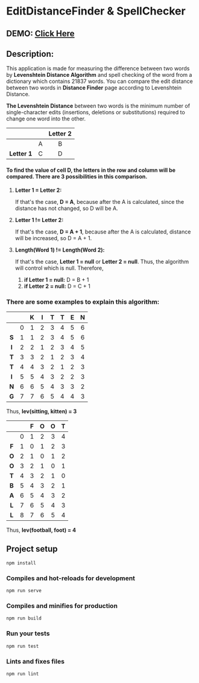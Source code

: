 # EditDistanceFinder & SpellChecker
## DEMO: [Click Here](http://editdistance-vue.herokuapp.com/)
## Description:

This application is made for measuring the difference between two words by **Levenshtein Distance Algorithm** and spell checking of the word from a dictionary which contains 21837 words. You can compare the edit distance between two words in **Distance Finder** page according to Levenshtein Distance.

**The Levenshtein Distance** between two words is the minimum number of single-character edits (insertions, deletions or substitutions) required to change one word into the other.

|              |     | Letter 2 |
| :----------: | :-: | :------: |
|              | A   | B        |
| **Letter 1** | C   | D        |

#### To find the value of cell D, the letters in the row and column will be compared. There are 3 possibilities in this comparison.
1. **Letter 1 = Letter 2:**

   If that's the case, **D = A**, because after the A is calculated, since the distance has not changed, so D will be A.
2. **Letter 1 != Letter 2:**

   If that's the case, **D = A + 1**, because after the A is calculated, distance will be increased, so D = A + 1.
3. **Length(Word 1) != Length(Word 2):**

   If that's the case, **Letter 1 = null** or **Letter 2 = null**. Thus, the algorithm will control which is null. Therefore,
   
   1. **if Letter 1 = null:**
       D = B + 1
   2. **if Letter 2 = null:**
       D = C + 1
       
       
### There are some examples to explain this algorithm:

|         |     |  K  |  I  |  T  |  T  |  E  |  N  |
| :-----: | :-: | :-: | :-: | :-: | :-: | :-: | :-: |
|         |  0  |  1  |  2  |  3  |  4  |  5  |  6  |
|  **S**  |  1  |  1  |  2  |  3  |  4  |  5  |  6  |
|  **I**  |  2  |  2  |  1  |  2  |  3  |  4  |  5  |
|  **T**  |  3  |  3  |  2  |  1  |  2  |  3  |  4  |
|  **T**  |  4  |  4  |  3  |  2  |  1  |  2  |  3  |
|  **I**  |  5  |  5  |  4  |  3  |  2  |  2  |  3  |
|  **N**  |  6  |  6  |  5  |  4  |  3  |  3  |  2  |
|  **G**  |  7  |  7  |  6  |  5  |  4  |  4  |  3  |

Thus, **lev(sitting, kitten) = 3**

|         |     |  F  |  O  |  O  |  T  |
| :-----: | :-: | :-: | :-: | :-: | :-: |
|         |  0  |  1  |  2  |  3  |  4  |
|  **F**  |  1  |  0  |  1  |  2  |  3  |
|  **O**  |  2  |  1  |  0  |  1  |  2  |
|  **O**  |  3  |  2  |  1  |  0  |  1  |
|  **T**  |  4  |  3  |  2  |  1  |  0  |
|  **B**  |  5  |  4  |  3  |  2  |  1  |
|  **A**  |  6  |  5  |  4  |  3  |  2  |
|  **L**  |  7  |  6  |  5  |  4  |  3  |
|  **L**  |  8  |  7  |  6  |  5  |  4  |

Thus, **lev(football, foot) = 4**

## Project setup
```
npm install
```

### Compiles and hot-reloads for development
```
npm run serve
```

### Compiles and minifies for production
```
npm run build
```

### Run your tests
```
npm run test
```

### Lints and fixes files
```
npm run lint
```
